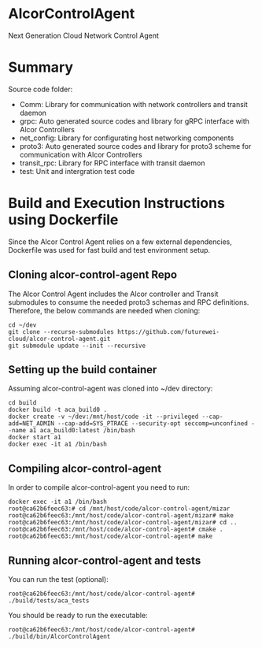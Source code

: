 # AlcorControlAgent
Next Generation Cloud Network Control Agent

# Summary
Source code folder:

- Comm: Library for communication with network controllers and transit daemon
- grpc: Auto generated source codes and library for gRPC interface with Alcor Controllers
- net_config: Library for configurating host networking components
- proto3: Auto generated source codes and library for proto3 scheme for communication with Alcor Controllers
- transit_rpc: Library for RPC interface with transit daemon
- test: Unit and intergration test code

# Build and Execution Instructions using Dockerfile
Since the Alcor Control Agent relies on a few external dependencies, Dockerfile was used for fast build and test environment setup.

## Cloning alcor-control-agent Repo
The Alcor Control Agent includes the Alcor controller and Transit submodules to consume the needed proto3 schemas and RPC definitions. Therefore, the below commands are needed when cloning:

```Shell
cd ~/dev
git clone --recurse-submodules https://github.com/futurewei-cloud/alcor-control-agent.git
git submodule update --init --recursive
```

## Setting up the build container
Assuming alcor-control-agent was cloned into ~/dev directory:
```Shell
cd build
docker build -t aca_build0 .
docker create -v ~/dev:/mnt/host/code -it --privileged --cap-add=NET_ADMIN --cap-add=SYS_PTRACE --security-opt seccomp=unconfined --name a1 aca_build0:latest /bin/bash
docker start a1
docker exec -it a1 /bin/bash
```

## Compiling alcor-control-agent
In order to compile alcor-control-agent you need to run:
```Shell
docker exec -it a1 /bin/bash
root@ca62b6feec63:# cd /mnt/host/code/alcor-control-agent/mizar
root@ca62b6feec63:/mnt/host/code/alcor-control-agent/mizar# make
root@ca62b6feec63:/mnt/host/code/alcor-control-agent/mizar# cd ..
root@ca62b6feec63:/mnt/host/code/alcor-control-agent# cmake .
root@ca62b6feec63:/mnt/host/code/alcor-control-agent# make
```

## Running alcor-control-agent and tests
You can run the test (optional):
```Shell
root@ca62b6feec63:/mnt/host/code/alcor-control-agent# ./build/tests/aca_tests
```

You should be ready to run the executable:
```Shell
root@ca62b6feec63:/mnt/host/code/alcor-control-agent# ./build/bin/AlcorControlAgent
```
